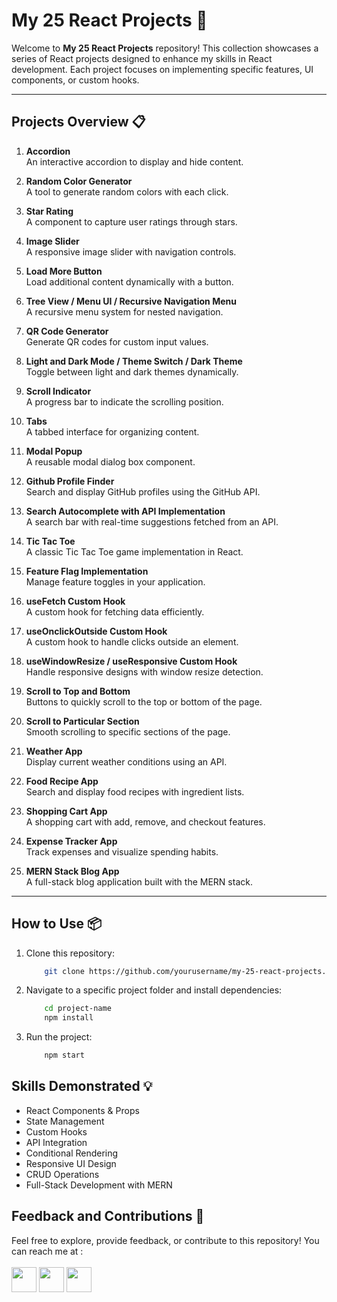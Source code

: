 # My 25 React Projects 🚀

Welcome to **My 25 React Projects** repository! This collection showcases a series of React projects designed to enhance my skills in React development. Each project focuses on implementing specific features, UI components, or custom hooks.

---

## Projects Overview 📋

1. **Accordion**  
   An interactive accordion to display and hide content.

2. **Random Color Generator**  
   A tool to generate random colors with each click.

3. **Star Rating**  
   A component to capture user ratings through stars.

4. **Image Slider**  
   A responsive image slider with navigation controls.

5. **Load More Button**  
   Load additional content dynamically with a button.

6. **Tree View / Menu UI / Recursive Navigation Menu**  
   A recursive menu system for nested navigation.

7. **QR Code Generator**  
   Generate QR codes for custom input values.

8. **Light and Dark Mode / Theme Switch / Dark Theme**  
   Toggle between light and dark themes dynamically.

9. **Scroll Indicator**  
   A progress bar to indicate the scrolling position.

10. **Tabs**  
   A tabbed interface for organizing content.

11. **Modal Popup**  
   A reusable modal dialog box component.

12. **Github Profile Finder**  
   Search and display GitHub profiles using the GitHub API.

13. **Search Autocomplete with API Implementation**  
   A search bar with real-time suggestions fetched from an API.

14. **Tic Tac Toe**  
   A classic Tic Tac Toe game implementation in React.

15. **Feature Flag Implementation**  
   Manage feature toggles in your application.

16. **useFetch Custom Hook**  
   A custom hook for fetching data efficiently.

17. **useOnclickOutside Custom Hook**  
   A custom hook to handle clicks outside an element.

18. **useWindowResize / useResponsive Custom Hook**  
   Handle responsive designs with window resize detection.

19. **Scroll to Top and Bottom**  
   Buttons to quickly scroll to the top or bottom of the page.

20. **Scroll to Particular Section**  
   Smooth scrolling to specific sections of the page.

21. **Weather App**  
   Display current weather conditions using an API.

22. **Food Recipe App**  
   Search and display food recipes with ingredient lists.

23. **Shopping Cart App**  
   A shopping cart with add, remove, and checkout features.

24. **Expense Tracker App**  
   Track expenses and visualize spending habits.

25. **MERN Stack Blog App**  
   A full-stack blog application built with the MERN stack.

---

## How to Use 📦

1. Clone this repository:  
    ```bash
        git clone https://github.com/yourusername/my-25-react-projects.git
    ```

2. Navigate to a specific project folder and install dependencies:
    ```bash
        cd project-name
        npm install
    ```

3. Run the project:
    ```bash
        npm start
    ```

## Skills Demonstrated 💡
- React Components & Props
- State Management
- Custom Hooks
- API Integration
- Conditional Rendering
- Responsive UI Design
- CRUD Operations
- Full-Stack Development with MERN

## Feedback and Contributions 🤝
Feel free to explore, provide feedback, or contribute to this repository! You can reach me at :
<br><br><a href="https://skillicons.dev">
                <a href="https://github.com/Voxold"><img src="https://skillicons.dev/icons?i=github" width='40px' height='40px'/></a>
                <a href="https://www.linkedin.com/in/bilalajaha/"><img src="https://skillicons.dev/icons?i=linkedin" width='40px' height='40px'/></a>
                <a href="https://twitter.com/bilal_ajaha"><img src="https://skillicons.dev/icons?i=twitter" width='40px' height='40px'/></a>
            </a>